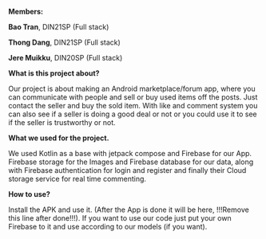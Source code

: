 **Members:**

**Bao Tran**, DIN21SP (Full stack)

**Thong Dang**, DIN21SP (Full stack)

**Jere Muikku**, DIN20SP (Full stack)

**What is this project about?**

Our project is about making an Android marketplace/forum app, where you can communicate with people and sell or buy used items off the posts. Just contact the seller 
and buy the sold item. With like and comment system you can also see if a seller is doing a good deal or not or you could use it to see if the seller is trustworthy
or not.

**What we used for the project.**

We used Kotlin as a base with jetpack compose and Firebase for our App. Firebase storage for the Images and Firebase database for our data,
along with Firebase authentication for login and register and finally their Cloud storage service for real time commenting.

**How to use?**

Install the APK and use it. (After the App is done it will be here, !!!Remove this line after done!!!).
If you want to use our code just put your own Firebase to it and use according to our models (if you want).
